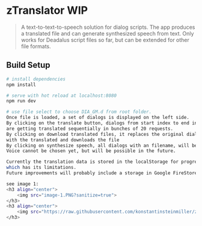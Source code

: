 # zTranslator WIP

> A text-to-text-to-speech solution for dialog scripts. 
The app produces a translated file and can generate 
synthesized speech from text. 
Only works for Deadalus script files so far, but can be extended
for other file formats.

## Build Setup

``` bash
# install dependencies
npm install

# serve with hot reload at localhost:8080
npm run dev

# use file select to choose DIA_GM.d from root folder. 
Once file is loaded, a set of dialogs is displayed on the left side. 
By clicking on the translate button, dialogs from start index to end index
are getting translated sequentially in bunches of 20 requests.
By clicking on download translated files, it replaces the original dialog texts
with the translated and downloads the file
By clicking on synthesize speech, all dialogs with an filename, will be synthesized by Amazon Polly.
Voice cannot be chosen yet, but will be possible in the future.

Currently the translation data is stored in the localStorage for progressive translations
which has its limitations.
Future improvements will probably include a storage in Google FireStore

see image 1:
<h3 align="center">
    <img src="image-1.PNG?sanitize=true">
</h3>
<h3 align="center">
    <img src="https://raw.githubusercontent.com/konstantinsteinmiller/zTranslator/translator/images/image-1.PNG?sanitize=true">
</h3>


